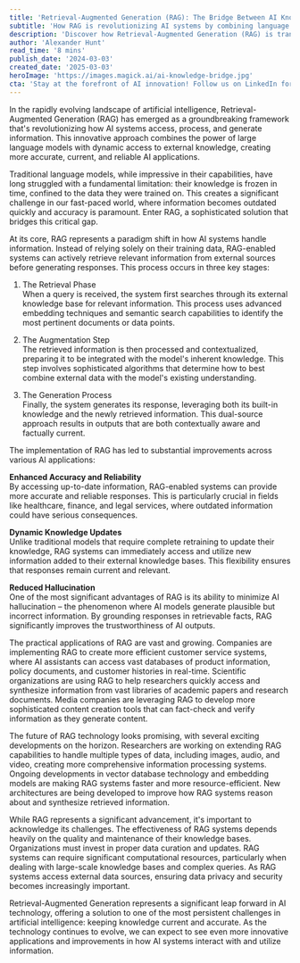 ```yaml
---
title: 'Retrieval-Augmented Generation (RAG): The Bridge Between AI Knowledge and Real-World Data'
subtitle: 'How RAG is revolutionizing AI systems by combining language models with dynamic data access'
description: 'Discover how Retrieval-Augmented Generation (RAG) is transforming AI systems by bridging the gap between static language models and dynamic real-world data. Learn about its implementation, benefits, and future prospects in this comprehensive overview of this groundbreaking technology.'
author: 'Alexander Hunt'
read_time: '8 mins'
publish_date: '2024-03-03'
created_date: '2025-03-03'
heroImage: 'https://images.magick.ai/ai-knowledge-bridge.jpg'
cta: 'Stay at the forefront of AI innovation! Follow us on LinkedIn for regular updates on RAG technology and other breakthrough developments in artificial intelligence.'
---
```


In the rapidly evolving landscape of artificial intelligence, Retrieval-Augmented Generation (RAG) has emerged as a groundbreaking framework that's revolutionizing how AI systems access, process, and generate information. This innovative approach combines the power of large language models with dynamic access to external knowledge, creating more accurate, current, and reliable AI applications.

Traditional language models, while impressive in their capabilities, have long struggled with a fundamental limitation: their knowledge is frozen in time, confined to the data they were trained on. This creates a significant challenge in our fast-paced world, where information becomes outdated quickly and accuracy is paramount. Enter RAG, a sophisticated solution that bridges this critical gap.

At its core, RAG represents a paradigm shift in how AI systems handle information. Instead of relying solely on their training data, RAG-enabled systems can actively retrieve relevant information from external sources before generating responses. This process occurs in three key stages:

1. The Retrieval Phase  
When a query is received, the system first searches through its external knowledge base for relevant information. This process uses advanced embedding techniques and semantic search capabilities to identify the most pertinent documents or data points.

2. The Augmentation Step  
The retrieved information is then processed and contextualized, preparing it to be integrated with the model's inherent knowledge. This step involves sophisticated algorithms that determine how to best combine external data with the model's existing understanding.

3. The Generation Process  
Finally, the system generates its response, leveraging both its built-in knowledge and the newly retrieved information. This dual-source approach results in outputs that are both contextually aware and factually current.

The implementation of RAG has led to substantial improvements across various AI applications:

**Enhanced Accuracy and Reliability**  
By accessing up-to-date information, RAG-enabled systems can provide more accurate and reliable responses. This is particularly crucial in fields like healthcare, finance, and legal services, where outdated information could have serious consequences.

**Dynamic Knowledge Updates**  
Unlike traditional models that require complete retraining to update their knowledge, RAG systems can immediately access and utilize new information added to their external knowledge bases. This flexibility ensures that responses remain current and relevant.

**Reduced Hallucination**  
One of the most significant advantages of RAG is its ability to minimize AI hallucination – the phenomenon where AI models generate plausible but incorrect information. By grounding responses in retrievable facts, RAG significantly improves the trustworthiness of AI outputs.

The practical applications of RAG are vast and growing. Companies are implementing RAG to create more efficient customer service systems, where AI assistants can access vast databases of product information, policy documents, and customer histories in real-time. Scientific organizations are using RAG to help researchers quickly access and synthesize information from vast libraries of academic papers and research documents. Media companies are leveraging RAG to develop more sophisticated content creation tools that can fact-check and verify information as they generate content.

The future of RAG technology looks promising, with several exciting developments on the horizon. Researchers are working on extending RAG capabilities to handle multiple types of data, including images, audio, and video, creating more comprehensive information processing systems. Ongoing developments in vector database technology and embedding models are making RAG systems faster and more resource-efficient. New architectures are being developed to improve how RAG systems reason about and synthesize retrieved information.

While RAG represents a significant advancement, it's important to acknowledge its challenges. The effectiveness of RAG systems depends heavily on the quality and maintenance of their knowledge bases. Organizations must invest in proper data curation and updates. RAG systems can require significant computational resources, particularly when dealing with large-scale knowledge bases and complex queries. As RAG systems access external data sources, ensuring data privacy and security becomes increasingly important.

Retrieval-Augmented Generation represents a significant leap forward in AI technology, offering a solution to one of the most persistent challenges in artificial intelligence: keeping knowledge current and accurate. As the technology continues to evolve, we can expect to see even more innovative applications and improvements in how AI systems interact with and utilize information.